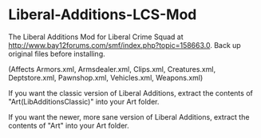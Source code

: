 # Liberal-Additions-LCS-Mod
The Liberal Additions Mod for Liberal Crime Squad at http://www.bay12forums.com/smf/index.php?topic=158663.0. Back up original files before installing.

(Affects Armors.xml, Armsdealer.xml, Clips.xml, Creatures.xml, Deptstore.xml, Pawnshop.xml, Vehicles.xml, Weapons.xml)

If you want the classic version of Liberal Additions, extract the contents of "Art(LibAdditionsClassic)" into your Art folder.

If you want the newer, more sane version of Liberal Additions, extract the contents of "Art" into your Art folder.
